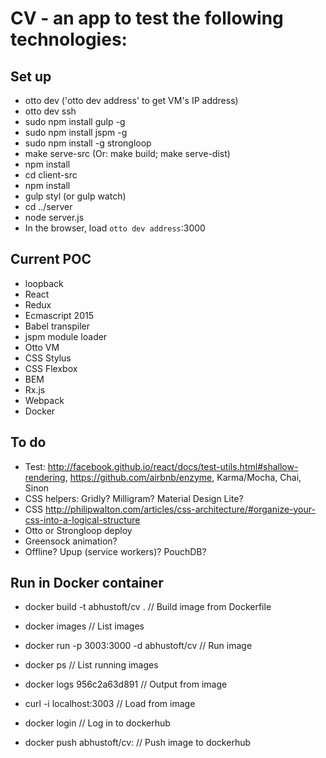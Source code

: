 # CV - an app to test the following technologies:

## Set up
* otto dev ('otto dev address' to get VM's IP address)
* otto dev ssh
* sudo npm install gulp -g
* sudo npm install jspm -g
* sudo npm install -g strongloop
* make serve-src (Or: make build; make serve-dist)
* npm install
* cd client-src
* npm install
* gulp styl (or gulp watch)
* cd ../server
* node server.js
* In the browser, load `otto dev address`:3000

## Current POC
* loopback
* React
* Redux
* Ecmascript 2015
* Babel transpiler
* jspm module loader
* Otto VM
* CSS Stylus
* CSS Flexbox
* BEM
* Rx.js
* Webpack
* Docker

## To do
* Test: http://facebook.github.io/react/docs/test-utils.html#shallow-rendering, https://github.com/airbnb/enzyme, Karma/Mocha, Chai, Sinon
* CSS helpers: Gridly? Milligram? Material Design Lite?
* CSS http://philipwalton.com/articles/css-architecture/#organize-your-css-into-a-logical-structure
* Otto or Strongloop deploy
* Greensock animation?
* Offline? Upup (service workers)? PouchDB?

## Run in Docker container
* docker build -t abhustoft/cv .           // Build image from Dockerfile
* docker images                            // List images
* docker run -p 3003:3000 -d abhustoft/cv  // Run image
* docker ps                                // List running images
* docker logs 956c2a63d891                 // Output from image
* curl -i localhost:3003                   // Load from image

* docker login                             // Log in to dockerhub
* docker push abhustoft/cv:<ver>           // Push image to dockerhub


